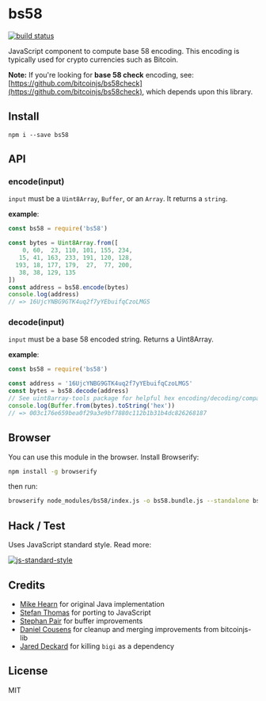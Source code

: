 bs58
====

[![build status](https://travis-ci.org/cryptocoinjs/bs58.svg)](https://travis-ci.org/cryptocoinjs/bs58)

JavaScript component to compute base 58 encoding. This encoding is typically used for crypto currencies such as Bitcoin.

**Note:** If you're looking for **base 58 check** encoding, see: [https://github.com/bitcoinjs/bs58check](https://github.com/bitcoinjs/bs58check), which depends upon this library.


Install
-------

    npm i --save bs58


API
---

### encode(input)

`input` must be a `Uint8Array`, `Buffer`, or an `Array`. It returns a `string`.

**example**:

```js
const bs58 = require('bs58')

const bytes = Uint8Array.from([
    0, 60,  23, 110, 101, 155, 234,
   15, 41, 163, 233, 191, 120, 128,
  193, 18, 177, 179,  27,  77, 200,
   38, 38, 129, 135
])
const address = bs58.encode(bytes)
console.log(address)
// => 16UjcYNBG9GTK4uq2f7yYEbuifqCzoLMGS
```


### decode(input)

`input` must be a base 58 encoded string. Returns a Uint8Array.

**example**:

```js
const bs58 = require('bs58')

const address = '16UjcYNBG9GTK4uq2f7yYEbuifqCzoLMGS'
const bytes = bs58.decode(address)
// See uint8array-tools package for helpful hex encoding/decoding/compare tools
console.log(Buffer.from(bytes).toString('hex'))
// => 003c176e659bea0f29a3e9bf7880c112b1b31b4dc826268187
```

Browser
-----------
You can use this module in the browser. Install Browserify:

```bash
npm install -g browserify
```

then run:

```bash
browserify node_modules/bs58/index.js -o bs58.bundle.js --standalone bs58
```

Hack / Test
-----------

Uses JavaScript standard style. Read more:

[![js-standard-style](https://cdn.rawgit.com/feross/standard/master/badge.svg)](https://github.com/feross/standard)


Credits
-------
- [Mike Hearn](https://github.com/mikehearn) for original Java implementation
- [Stefan Thomas](https://github.com/justmoon) for porting to JavaScript
- [Stephan Pair](https://github.com/gasteve) for buffer improvements
- [Daniel Cousens](https://github.com/dcousens) for cleanup and merging improvements from bitcoinjs-lib
- [Jared Deckard](https://github.com/deckar01) for killing `bigi` as a dependency


License
-------

MIT
